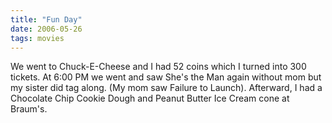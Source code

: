 ```yaml
---
title: "Fun Day"
date: 2006-05-26
tags: movies
---
```


We went to Chuck-E-Cheese and I had 52 coins which I turned into 300 tickets.  At 6:00 PM we went and saw She's the Man again without mom but my sister did tag along.  (My mom saw Failure to Launch).  Afterward, I had a Chocolate Chip Cookie Dough and Peanut Butter Ice Cream cone at Braum's.
